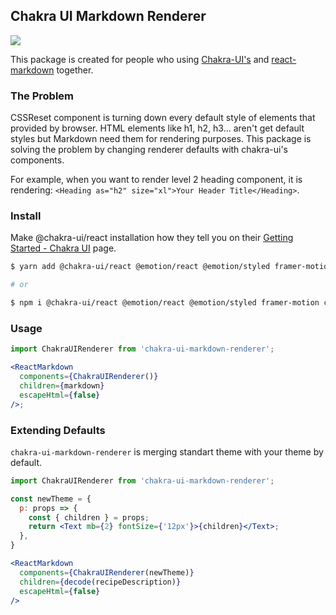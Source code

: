 ## Chakra UI Markdown Renderer

 <a href="https://www.npmjs.com/package/chakra-ui-markdown-renderer" alt="NPM">
  <img src="https://img.shields.io/npm/v/chakra-ui-markdown-renderer?color=green&style=flat-square" />
</a>

This package is created for people who using [Chakra-UI's](https://chakra-ui.com/) and [react-markdown](https://github.com/remarkjs/react-markdown) together.

### The Problem

CSSReset component is turning down every default style of elements that provided by browser. HTML elements like h1, h2, h3... aren't get default styles but Markdown need them for rendering purposes. This package is solving the problem by changing renderer defaults with chakra-ui's components.

For example, when you want to render level 2 heading component, it is rendering: `<Heading as="h2" size="xl">Your Header Title</Heading>`.

### Install

Make @chakra-ui/react installation how they tell you on their [Getting Started - Chakra UI](https://chakra-ui.com/docs/getting-started) page.

```sh
$ yarn add @chakra-ui/react @emotion/react @emotion/styled framer-motion chakra-ui-markdown-renderer

# or

$ npm i @chakra-ui/react @emotion/react @emotion/styled framer-motion chakra-ui-markdown-renderer
```

### Usage

```jsx
import ChakraUIRenderer from 'chakra-ui-markdown-renderer';

<ReactMarkdown
  components={ChakraUIRenderer()}
  children={markdown}
  escapeHtml={false}
/>;
```

### Extending Defaults

`chakra-ui-markdown-renderer` is merging standart theme with your theme by default.

```jsx
import ChakraUIRenderer from 'chakra-ui-markdown-renderer';

const newTheme = {
  p: props => {
    const { children } = props;
    return <Text mb={2} fontSize={'12px'}>{children}</Text>;
  },
}

<ReactMarkdown
  components={ChakraUIRenderer(newTheme)}
  children={decode(recipeDescription)}
  escapeHtml={false}
/>
```
